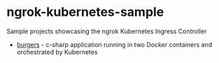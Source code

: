 # ngrok-kubernetes-sample
Sample projects showcasing the ngrok Kubernetes Ingress Controller

* [burgers](burgers/) - c-sharp application running in two Docker containers and orchestrated by Kubernetes

